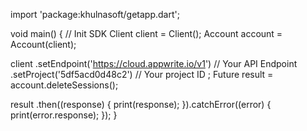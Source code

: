 import 'package:khulnasoft/getapp.dart';

void main() { // Init SDK
  Client client = Client();
  Account account = Account(client);

  client
    .setEndpoint('https://cloud.appwrite.io/v1') // Your API Endpoint
    .setProject('5df5acd0d48c2') // Your project ID
  ;
  Future result = account.deleteSessions();

  result
    .then((response) {
      print(response);
    }).catchError((error) {
      print(error.response);
  });
}
